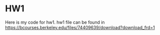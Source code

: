 # HW1

Here is my code for hw1.
hw1 file can be found in https://bcourses.berkeley.edu/files/74409639/download?download_frd=1
